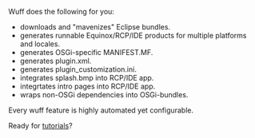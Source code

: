 Wuff does the following for you:

- downloads and "mavenizes" Eclipse bundles.
- generates runnable Equinox/RCP/IDE products for multiple platforms and locales.
- generates OSGi-specific MANIFEST.MF.
- generates plugin.xml.
- generates plugin_customization.ini.
- integrates splash.bmp into RCP/IDE app.
- integrtates intro pages into RCP/IDE app.
- wraps non-OSGi dependencies into OSGi-bundles.

Every wuff feature is highly automated yet configurable.

Ready for [tutorials](Tutorials)?